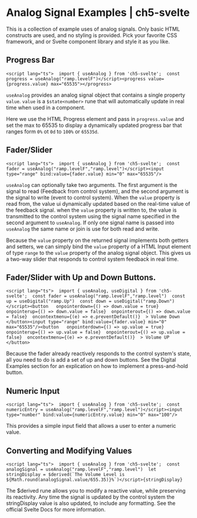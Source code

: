 # Analog Signal Examples | ch5-svelte

[]()

This is a collection of example uses of analog signals. Only basic HTML constructs are used, and no styling is provided. Pick your favorite CSS framework, and or Svelte component library and style it as you like.

[]()

## Progress Bar

    <script lang="ts">  import { useAnalog } from 'ch5-svelte';  const progress = useAnalog("ramp.levelF")</script><progress value={progress.value} max="65535"></progress>
    

`useAnalog` provides an analog signal object that contains a single property `value`. `value` is a `$state<number>` rune that will automatically update in real time when used in a component.

Here we use the HTML Progress element and pass in `progress.value` and set the max to 65535 to display a dynamically updated progress bar that ranges form `0%` ot `0d` to `100%` or `65535d`.

[]()

## Fader/Slider

    <script lang="ts">  import { useAnalog } from 'ch5-svelte';  const fader = useAnalog("ramp.levelF","ramp.level")</script><input type="range" bind:value={fader.value} min="0" max="65535"/>
    

`useAnalog` can optionally take two arguments. The first argument is the signal to read (Feedback from control system), and the second argument is the signal to write (event to control system). When the `value` property is read from, the value ui dynamically updated based on the real-time value of the feedback signal. when the `value` property is written to, the value is transmitted to the control system using the signal name specified in the second argument to `useAnalog`. If only one signal name is passed into `useAnalog` the same name or join is use for both read and write.

Because the `value` property on the returned signal implements both getters and setters, we can simply bind the `value` property of a HTML Input element of type `range` to the `value` property of the analog signal object. This gives us a two-way slider that responds to control system feedback in real time.

[]()

## Fader/Slider with Up and Down Buttons.

    <script lang="ts">  import { useAnalog, useDigital } from 'ch5-svelte';  const fader = useAnalog("ramp.levelF","ramp.level")  const up = useDigital("ramp.Up")  const down = useDigital("ramp.Down")</script><button   onpointerdown={() => down.value = true}  onpointerup={() => down.value = false}  onpointerout={() => down.value = false}  oncontextmenu={(e) => e.preventDefault()}  > Volume Down </button><input type="range" bind:value={fader.value} min="0" max="65535"/><button   onpointerdown={() => up.value = true}  onpointerup={() => up.value = false}  onpointerout={() => up.value = false}  oncontextmenu={(e) => e.preventDefault()}  > Volume UP </button>
    

Because the fader already reactively responds to the control system's state, all you need to do is add a set of up and down buttons. See the Digital Examples section for an explication on how to implement a press-and-hold button.

[]()

## Numeric Input

    <script lang="ts">  import { useAnalog } from 'ch5-svelte';  const numericEntry = useAnalog("ramp.levelF","ramp.level")</script><input type="number" bind:value={numericEntry.value} min="0" max="100"/>
    

This provides a simple input field that allows a user to enter a numeric value.

[]()

## Converting and Modifying Values

    <script lang="ts">  import { useAnalog } from 'ch5-svelte';  const analogSignal = useAnalog("ramp.levelF","ramp.level")  let stringDisplay = $derived(`The Volume Level is ${Math.round(analogSignal.value/655.35)}%`)</script>{stringDisplay}

The $derived rune allows you to modify a reactive value, while preserving its reactivity. Any time the signal is updated by the control system the stringDisplay value is also updated, to include any formatting. See the official Svelte Docs for more information.

